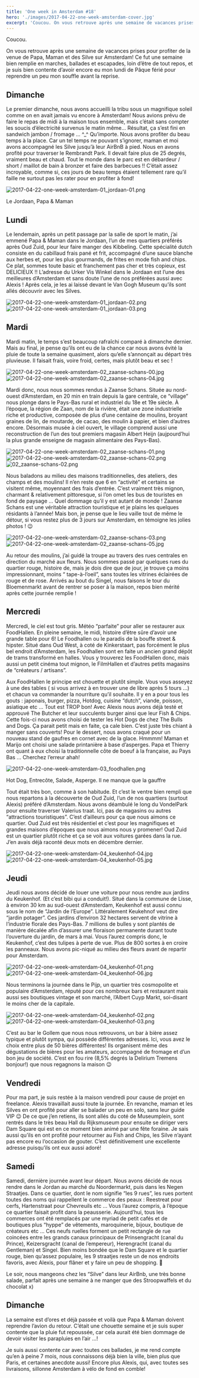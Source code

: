 ```yaml
---
title: 'One week in Amsterdam #18'
hero: './images/2017-04-22-one-week-amsterdam-cover.jpg'
excerpt: 'Coucou. On vous retrouve après une semaine de vacances prises pour profiter de la venue de Papa, Maman et des Silve sur Amsterdam! Ce fut une semaine bien remplie en marches, ballades et escapades, loin d’être de tout repos, et je suis bien contente d’avoir encore eu mon lundi de Pâque férié pour reprendre un'
---
```


Coucou.

On vous retrouve après une semaine de vacances prises pour profiter de la venue de Papa, Maman et des Silve sur Amsterdam! Ce fut une semaine bien remplie en marches, ballades et escapades, loin d’être de tout repos, et je suis bien contente d’avoir encore eu mon lundi de Pâque férié pour reprendre un peu mon souffle avant la reprise.

## Dimanche

Le premier dimanche, nous avons accueilli la tribu sous un magnifique soleil comme on en avait jamais vu encore à Amsterdam! Nous avions prévu de faire le repas de midi à la maison tous ensemble, mais c’était sans compter les soucis d’électricité survenus le matin même... Résultat, ça s’est fini en sandwich jambon / fromage ... ^\_^ Qu’importe. Nous avons profiter du beau temps à la place.
Car un tel temps ne pouvant s’ignorer, maman et moi avons accompagné les Silve jusqu’à leur AirBnB à pied. Nous en avons profité pour traverser le Rembrandt Park. Il devait faire plus de 25 degrés, vraiment beau et chaud. Tout le monde dans le parc est en débardeur / short / maillot de bain à bronzer et faire des barbecues !! C’était assez incroyable, comme si, ces jours de beau temps étaient tellement rare qu’il faille ne surtout pas les rater pour en profiter à fond!

<img alt="2017-04-22-one-week-amsterdam-01_jordaan-01.png" src="./images/2017-04-22-one-week-amsterdam-01_jordaan-01.png">

Le Jordaan, Papa & Maman

## Lundi

Le lendemain, après un petit passage par la salle de sport le matin, j’ai emmené Papa & Maman dans le Jordaan, l’un de mes quartiers préférés après Oud Zuid, pour leur faire manger des Kibbeling. Cette spécialité dutch consiste en du cabillaud frais pané et frit, accompagné d’une sauce blanche aux herbes et, pour les plus gourmands, de frites en mode fish and chips. Ce plat, sommes toute basic et franchement pas cher et très copieux, est DELICIEUX !! L’adresse du Urker Vis Winkel dans le Jordaan est l’une des meilleures d’Amsterdam et sans doute l’une de nos préférées aussi avec Alexis ! Après cela, je les ai laissé devant le Van Gogh Museum qu’ils sont allés découvrir avec les Silves.

<img alt="2017-04-22-one-week-amsterdam-01_jordaan-02.png" src="./images/2017-04-22-one-week-amsterdam-01_jordaan-02.png" title="Les fameux Kibbeling ❤️" />
<img alt="2017-04-22-one-week-amsterdam-01_jordaan-03.png" src="./images/2017-04-22-one-week-amsterdam-01_jordaan-03.png" title="Les jolies vues du Jordaan et l’église Westerkerk" />

## Mardi

Mardi matin, le temps s’est beaucoup rafraîchi comparé à dimanche dernier. Mais au final, je pense qu’ils ont eu de la chance car nous avons évité la pluie de toute la semaine quasiment, alors qu’elle s’annonçait au départ très pluvieuse. Il faisait frais, voire froid, certes, mais plutôt beau et sec !

<img alt="2017-04-22-one-week-amsterdam-02_zaanse-schans-00.jpg" src="./images/2017-04-22-one-week-amsterdam-02_zaanse-schans-00.jpg">
<img alt="2017-04-22-one-week-amsterdam-02_zaanse-schans-04.jpg" src="./images/2017-04-22-one-week-amsterdam-02_zaanse-schans-04.jpg">

Mardi donc, nous nous sommes rendus à Zaanse Schans. Située au nord-ouest d’Amsterdam, en 20 min en train depuis la gare centrale, ce “village” nous plonge dans le Pays-Bas rural et industriel du 18e et 19e siècle. À l’époque, la région de Zaan, nom de la rivière, était une zone industrielle riche et productive, composée de plus d’une centaine de moulins, broyant graines de lin, de moutarde, de cacao, des moulin à papier, et bien d’autres encore. Désormais musée à ciel ouvert, le village comprend aussi une reconstruction de l’un des tout premiers magasin Albert Heijn (aujpourd’hui la plus grande enseigne de magasin alimentaire des Pays-Bas).

<img alt="2017-04-22-one-week-amsterdam-02_zaanse-schans-01.png" src="./images/2017-04-22-one-week-amsterdam-02_zaanse-schans-01.png" title="Tout est tellement vert et jolie!" />
<img alt="2017-04-22-one-week-amsterdam-02_zaanse-schans-02.png" src="./images/2017-04-22-one-week-amsterdam-02_zaanse-schans-02.png">
<img alt="02_zaanse-schans-02.png" src="./images/02_zaanse-schans-02.png">

Nous baladons au milieu des maisons traditionnelles, des ateliers, des champs et des moulins! Il n’en reste que 6 en “activité” et certains se visitent même, moyennant des frais d’entrée. C’est vraiment très mignon, charmant & relativement pittoresque, si l’on omet les bus de touristes en fond de paysage ... Quel dommage qu’il y est autant de monde ! Zaanse Schans est une véritable attraction touristique et je plains les quelques résidants à l’année! Mais bon, je pense que le lieu vaille tout de même le détour, si vous restez plus de 3 jours sur Amsterdam, en témoigne les jolies photos ! 😉

<img alt="2017-04-22-one-week-amsterdam-02_zaanse-schans-03.png" src="./images/2017-04-22-one-week-amsterdam-02_zaanse-schans-03.png">
<img alt="2017-04-22-one-week-amsterdam-02_zaanse-schans-05.jpg" src="./images/2017-04-22-one-week-amsterdam-02_zaanse-schans-05.jpg">

Au retour des moulins, j’ai guidé la troupe au travers des rues centrales en direction du marché aux fleurs. Nous sommes passé par quelques rues du quartier rouge, histoire de, mais je dois dire que de jour, je trouve ça moins impressionnant, moins “ tape-à-l’oeil”, sans toutes les vitrines éclairées de rouge et de rose. Arrivés au bout du Singel, nous faisons le tour du Bloemenmarkt avant de rentrer se poser à la maison, repos bien mérité après cette journée remplie !

## Mercredi

Mercredi, le ciel est tout gris. Météo “parfaite” pour aller se restaurer aux FoodHallen. En pleine semaine, le midi, histoire d’être sûre d’avoir une grande table pour 6! Le Foodhallen ou le paradis de la bouffe street & hipster. Situé dans Oud West, à coté de Kinkerstaart, pas forcément le plus bel endroit d’Amsterdam, les Foodhallen sont en faite un ancien grand dépôt de trams transformé en halles. Vous y trouverez les FoodHallen donc, mais aussi un petit cinéma tout mignon, le FilmHallen et d’autres petits magasins de “créateurs / artisans”.

Aux FoodHallen le principe est chouette et plutôt simple. Vous vous asseyez à une des tables ( si vous arrivez à en trouver une de libre après 5 tours ...) et chacun va commander la nourriture qu’il souhaite. Il y en a pour tous les gouts : japonais, burger, pizza, Hotdog, cuisine “dutch”, viande, poisson, asiatique etc ... Tout est TROP bon! Avec Alexis nous avons déjà testé et approuvé The Butcher et leur succulents burger ainsi que leur Fish & Chips. Cette fois-ci nous avons choisi de tester les Hot Dogs de chez The Bulls and Dogs. Ça parait petit mais en faite, ça cale bien. C’est juste très chiant à manger sans couverts! Pour le dessert, nous avons craqué pour un nouveau stand de gaufres en cornet avec de la glace. Hmmmm!
Maman et Marijo ont choisi une salade printanière à base d’asperges. Papa et Thierry ont quant à eux choisi la traditionnelle côte de boeuf à la française, au Pays Bas ... Cherchez l’erreur ahah!

<img alt="2017-04-22-one-week-amsterdam-03_foodhallen.png" src="./images/2017-04-22-one-week-amsterdam-03_foodhallen.png">

Hot Dog, Entrecôte, Salade, Asperge. Il ne manque que la gauffre

Tout était très bon, comme à son habitude. Et c’est le ventre bien rempli que nous repartons à la découverte de Oud Zuid, l’un de nos quartiers (surtout Alexis) préféré d’Amsterdam. Nous avons déambulé le long du VondelPark pour ensuite traverser Valerius traat. Ici, pas de magasins ou autres “attractions touristiques”. C’est d’ailleurs pour ça que nous aimons ce quartier. Oud Zuid est très résidentiel et c’est pour les magnifiques et grandes maisons d’époques que nous aimons nous y promener! Oud Zuid est un quartier plutôt riche et ça se voit aux voitures garées dans la rue. J’en avais déjà raconté deux mots en décembre dernier.

<img alt="2017-04-22-one-week-amsterdam-04_keukenhof-04.jpg" src="./images/2017-04-22-one-week-amsterdam-04_keukenhof-04.jpg">
<img alt="2017-04-22-one-week-amsterdam-04_keukenhof-05.jpg" src="./images/2017-04-22-one-week-amsterdam-04_keukenhof-05.jpg">

## Jeudi

Jeudi nous avons décidé de louer une voiture pour nous rendre aux jardins du Keukenhof. (Et c’est bibi qui a conduit!). Situé dans la commune de Lisse, à environ 30 km au sud-ouest d’Amsterdam, Keukenhof est aussi connu sous le nom de “Jardin de l’Europe”. Littéralement Keukehnof veut dire “jardin potager”. Ces jardins d’environ 32 hectares servent de vitrine à l’industrie florale des Pays-Bas. 7 millions de bulles y sont plantés de manière décalée afin d’assurer une floraison permanente durant toute l’ouverture du jardin, de mars à mai. Vous l’aurez compris donc, le Keukenhof, c’est des tulipes à perte de vue. Plus de 800 sortes à en croire les panneaux. Nous avons pic-niqué au milieu des fleurs avant de repartir pour Amsterdam.

<img alt="2017-04-22-one-week-amsterdam-04_keukenhof-01.png" src="./images/2017-04-22-one-week-amsterdam-04_keukenhof-01.png">
<img alt="2017-04-22-one-week-amsterdam-04_keukenhof-06.jpg" src="./images/2017-04-22-one-week-amsterdam-04_keukenhof-06.jpg">

Nous terminons la journée dans le Pijp, un quartier très cosmopolite et populaire d’Amsterdam, réputé pour ces nombreux bars et restaurant mais aussi ses boutiques vintage et son marché, l’Albert Cuyp Markt, soi-disant le moins cher de la capitale.

<img alt="2017-04-22-one-week-amsterdam-04_keukenhof-02.png" src="./images/2017-04-22-one-week-amsterdam-04_keukenhof-02.png">
<img alt="2017-04-22-one-week-amsterdam-04_keukenhof-03.png" src="./images/2017-04-22-one-week-amsterdam-04_keukenhof-03.png">

C’est au bar le Gollem que nous nous retrouvons, un bar à bière assez typique et plutôt sympa, qui possède différentes adresses. Ici, vous avez le choix entre plus de 50 bières différentes! Ils organisent même des dégustations de bières pour les amateurs, accompagné de fromage et d’un bon jeu de société.
C’est en fou rire (8,5% degrés la Delirium Tremens bonjour!) que nous regagnons la maison 😉

## Vendredi

Pour ma part, je suis restée à la maison vendredi pour cause de projet en freelance. Alexis travaillait aussi toute la journée. En revanche, maman et les Silves en ont profité pour aller se balader un peu en solo, sans leur guide VIP 😉 De ce que j’en retiens, ils sont allés du coté de Museumplein, sont rentrés dans le très beau Hall du Rijksmuseum pour ensuite se diriger vers Dam Square qui est en ce moment bien animé par une fête foraine. Je sais aussi qu’ils en ont profité pour retourner au Fish and Chips, les Silve n’ayant pas encore eu l’occasion de gouter. C’est définitivement une excellente adresse puisqu’ils ont eux aussi adoré!

## Samedi

Samedi, dernière journée avant leur départ. Nous avons décidé de nous rendre dans le Jordan au marché du Noordermarkt, puis dans les Negen Straatjes. Dans ce quartier, dont le nom signifie “les 9 rues”, les rues portent toutes des noms qui rappellent le commerce des peaux : Reestreat pour cerfs, Hartenstraat pour Chevreuils etc ... Vous l’aurez compris, à l’époque ce quartier faisait profit dans la peausserie. Aujourd’hui, tous les commerces ont été remplacés par une myriad de petit cafés et de boutiques plus “hyppe” de vêtements, maroquinerie, bijoux, boutique de créateurs etc ...
Ces neufs ruelles forment un petit rectangle de rue coincées entre les grands canaux principaux de Prinsengracht (canal du Prince), Keizersgracht (canal de l’empereur), Herengracht (canal du Gentleman) et Singel. Bien moins bondée que le Dam Square et le quartier rouge, bien qu’assez populaire, les 9 straatjes reste un de nos endroits favoris, avec Alexis, pour flâner et y faire un peu de shopping. 🙂

Le soir, nous mangeons chez les “Silve” dans leur AirBnb, une très bonne salade, parfait après une semaine à ne manger que des Stroopwaffels et du chocolat x)

## Dimanche

La semaine est d’ores et déjà passée et voilà que Papa & Maman doivent reprendre l’avion du retour. C’était une chouette semaine et je suis super contente que la pluie fut repoussée, car cela aurait été bien dommage de devoir visiter les parapluies en l’air ...!

Je suis aussi contente car avec toutes ces ballades, je me rend compte qu’en à peine 7 mois, nous connaissons déjà bien la ville, bien plus que Paris, et certaines anecdote aussi! Encore plus Alexis, qui, avec toutes ses livraisons, sillonne Amsterdam à vélo de fond en comble!
